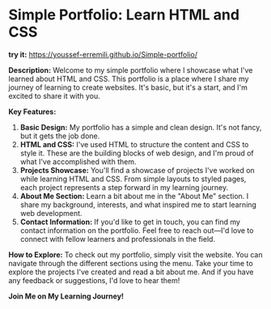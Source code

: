 
# **Simple Portfolio: Learn HTML and CSS**

**try it:** https://youssef-erremili.github.io/Simple-portfolio/ 

**Description:**
Welcome to my simple portfolio where I showcase what I've learned about HTML and CSS. This portfolio is a place where I share my journey of learning to create websites. It's basic, but it's a start, and I'm excited to share it with you.

**Key Features:**
1. **Basic Design:** My portfolio has a simple and clean design. It's not fancy, but it gets the job done.
2. **HTML and CSS:** I've used HTML to structure the content and CSS to style it. These are the building blocks of web design, and I'm proud of what I've accomplished with them.
3. **Projects Showcase:** You'll find a showcase of projects I've worked on while learning HTML and CSS. From simple layouts to styled pages, each project represents a step forward in my learning journey.
4. **About Me Section:** Learn a bit about me in the "About Me" section. I share my background, interests, and what inspired me to start learning web development.
5. **Contact Information:** If you'd like to get in touch, you can find my contact information on the portfolio. Feel free to reach out—I'd love to connect with fellow learners and professionals in the field.

**How to Explore:**
To check out my portfolio, simply visit the website. You can navigate through the different sections using the menu. Take your time to explore the projects I've created and read a bit about me. And if you have any feedback or suggestions, I'd love to hear them!

**Join Me on My Learning Journey!**
